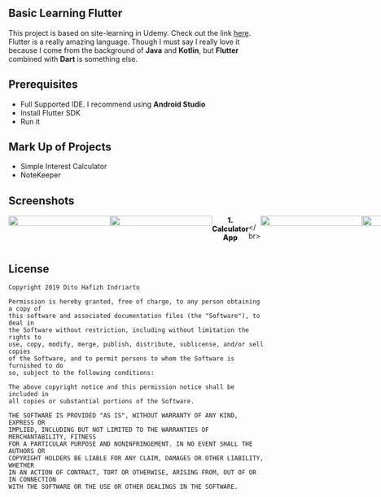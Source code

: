 ## Basic Learning Flutter

This project is based on site-learning in Udemy. Check out the link [here](https://www.udemy.com/the-complete-flutter-app-development-course-for-android-ios/).
Flutter is a really amazing language. Though I must say I really love it because I come from the
background of __Java__ and __Kotlin__, but __Flutter__ combined with __Dart__ is something else.

## Prerequisites

- Full Supported IDE. I recommend using __Android Studio__
- Install Flutter SDK
- Run it

## Mark Up of Projects

- Simple Interest Calculator
- NoteKeeper

## Screenshots

<div style="display:flex;flex-flow:row-wrap;">

<img src="https://user-images.githubusercontent.com/16315641/59941355-33ad4500-9487-11e9-8867-7d0c14ffb2bd.png" width="200" height="100%"/>

<img src="https://user-images.githubusercontent.com/16315641/59941363-3871f900-9487-11e9-899b-41b13c46eef7.png" width="200" height="100%"/>

<div style="font-weight: 800; text-align: center;">1. Calculator App</div>

</ br>

<img src="https://user-images.githubusercontent.com/16315641/59941506-8be44700-9487-11e9-8577-bec5ffa00287.png" width="200" height="100%"/>

<img src="https://user-images.githubusercontent.com/16315641/59941507-8c7cdd80-9487-11e9-8744-b60baaa10302.png" width="200" height="100%"/>

<img src="https://user-images.githubusercontent.com/16315641/59941511-8dae0a80-9487-11e9-91fa-530020c47cfd.png" width="200" height="100%"/>

<img src="https://user-images.githubusercontent.com/16315641/59941513-8edf3780-9487-11e9-8525-e31a9fa27342.png" width="200" height="100%"/>

<img src="https://user-images.githubusercontent.com/16315641/59941515-90106480-9487-11e9-8361-343c6c487847.png" width="200" height="100%"/>

<div style="font-weight: 800; text-align: center;">2. NoteKeeper App</div>

</div>

## License

    Copyright 2019 Dito Hafizh Indriarto

    Permission is hereby granted, free of charge, to any person obtaining a copy of 
    this software and associated documentation files (the "Software"), to deal in 
    the Software without restriction, including without limitation the rights to 
    use, copy, modify, merge, publish, distribute, sublicense, and/or sell copies 
    of the Software, and to permit persons to whom the Software is furnished to do 
    so, subject to the following conditions:

    The above copyright notice and this permission notice shall be included in 
    all copies or substantial portions of the Software.

    THE SOFTWARE IS PROVIDED "AS IS", WITHOUT WARRANTY OF ANY KIND, EXPRESS OR 
    IMPLIED, INCLUDING BUT NOT LIMITED TO THE WARRANTIES OF MERCHANTABILITY, FITNESS 
    FOR A PARTICULAR PURPOSE AND NONINFRINGEMENT. IN NO EVENT SHALL THE AUTHORS OR 
    COPYRIGHT HOLDERS BE LIABLE FOR ANY CLAIM, DAMAGES OR OTHER LIABILITY, WHETHER 
    IN AN ACTION OF CONTRACT, TORT OR OTHERWISE, ARISING FROM, OUT OF OR IN CONNECTION 
    WITH THE SOFTWARE OR THE USE OR OTHER DEALINGS IN THE SOFTWARE.